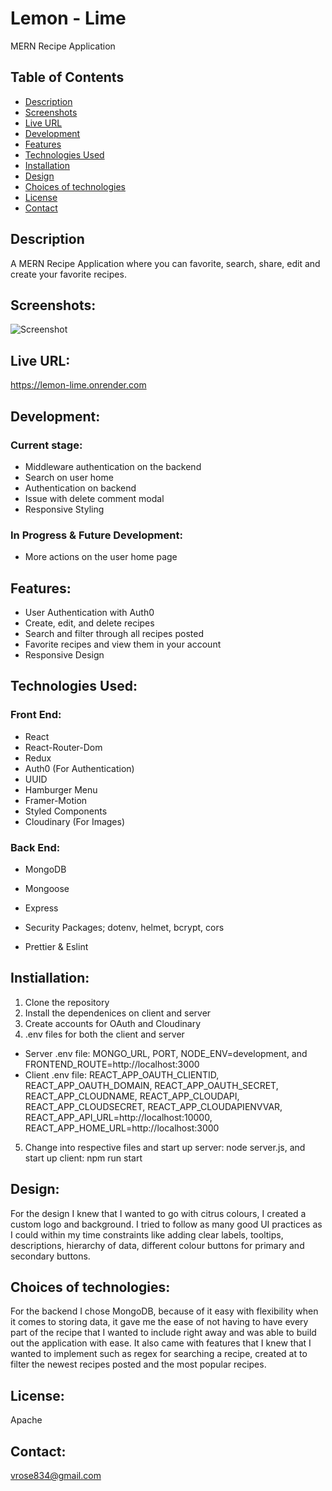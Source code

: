 # Lemon - Lime 
MERN Recipe Application

## Table of Contents
- [Description](#description)
- [Screenshots](#screenshots)
- [Live URL](#live-url)
- [Development](#development)
- [Features](#features)
- [Technologies Used](#technologies-used)
- [Installation](#installation)
- [Design](#design)
- [Choices of technologies](#choices)
- [License](#license)
- [Contact](#contact)

## Description
A MERN Recipe Application where you can favorite, search, share, edit and create your favorite recipes. 

## Screenshots:
![Screenshot](screenshot.png)

## Live URL:
https://lemon-lime.onrender.com

## Development:
### Current stage: 
- Middleware authentication on the backend 
- Search on user home
- Authentication on backend
- Issue with delete comment modal
- Responsive Styling

### In Progress & Future Development: 
- More actions on the user home page

## Features:
- User Authentication with Auth0
- Create, edit, and delete recipes
- Search and filter through all recipes posted
- Favorite recipes and view them in your account
- Responsive Design

## Technologies Used:
### Front End:
- React
- React-Router-Dom
- Redux
- Auth0 (For Authentication)
- UUID 
- Hamburger Menu 
- Framer-Motion
- Styled Components
- Cloudinary (For Images)

### Back End:
- MongoDB
- Mongoose
- Express
- Security Packages; dotenv, helmet, bcrypt, cors

- Prettier & Eslint

## Instiallation:
1. Clone the repository
2. Install the dependenices on client and server
3. Create accounts for OAuth and Cloudinary
4. .env files for both the client and server
- Server .env file: MONGO_URL, PORT, NODE_ENV=development, and FRONTEND_ROUTE=http://localhost:3000
- Client .env file: REACT_APP_OAUTH_CLIENTID, REACT_APP_OAUTH_DOMAIN,
REACT_APP_OAUTH_SECRET,
REACT_APP_CLOUDNAME,
REACT_APP_CLOUDAPI,
REACT_APP_CLOUDSECRET,
REACT_APP_CLOUDAPIENVVAR,
REACT_APP_API_URL=http://localhost:10000,
REACT_APP_HOME_URL=http://localhost:3000
5. Change into respective files and start up server: node server.js, and start up client: npm run start

## Design:
For the design I knew that I wanted to go with citrus colours, I created a custom logo and background. 
I tried to follow as many good UI practices as I could within my time constraints like adding clear labels, tooltips, descriptions, hierarchy of data, different colour buttons for primary and secondary buttons. 

## Choices of technologies:
For the backend I chose MongoDB, because of it easy with flexibility when it comes to storing data, it gave me the ease of not having to have every part of the recipe that I wanted to include right away and was able to build out the application with ease. It also came with features that I knew that I wanted to implement such as regex for searching a recipe, created at to filter the newest recipes posted and the most popular recipes. 

## License:
Apache

## Contact:
vrose834@gmail.com
